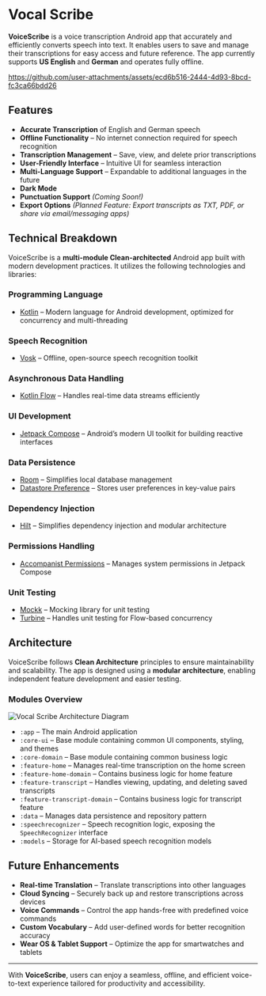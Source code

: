 # Vocal Scribe

**VoiceScribe** is a voice transcription Android app that accurately and efficiently converts speech into text. It enables users to save and manage their transcriptions for easy access and future reference. The app currently supports **US English** and **German** and operates fully offline.

https://github.com/user-attachments/assets/ecd6b516-2444-4d93-8bcd-fc3ca66bdd26

## Features

- **Accurate Transcription** of English and German speech
- **Offline Functionality** – No internet connection required for speech recognition
- **Transcription Management** – Save, view, and delete prior transcriptions
- **User-Friendly Interface** – Intuitive UI for seamless interaction
- **Multi-Language Support** – Expandable to additional languages in the future
- **Dark Mode**
- **Punctuation Support** *(Coming Soon!)*
- **Export Options** *(Planned Feature: Export transcripts as TXT, PDF, or share via email/messaging apps)*

## Technical Breakdown

VoiceScribe is a **multi-module Clean-architected** Android app built with modern development practices. It utilizes the following technologies and libraries:

### Programming Language
- [Kotlin](https://kotlinlang.org/) – Modern language for Android development, optimized for concurrency and multi-threading

### Speech Recognition
- [Vosk](https://alphacephei.com/vosk/) – Offline, open-source speech recognition toolkit

### Asynchronous Data Handling
- [Kotlin Flow](https://kotlinlang.org/docs/flow.html) – Handles real-time data streams efficiently

### UI Development
- [Jetpack Compose](https://developer.android.com/compose) – Android’s modern UI toolkit for building reactive interfaces

### Data Persistence
- [Room](https://developer.android.com/jetpack/androidx/releases/room) – Simplifies local database management
- [Datastore Preference](https://developer.android.com/topic/libraries/architecture/datastore) – Stores user preferences in key-value pairs

### Dependency Injection
- [Hilt](https://dagger.dev/hilt/) – Simplifies dependency injection and modular architecture

### Permissions Handling
- [Accompanist Permissions](https://github.com/google/accompanist/tree/main/permissions) – Manages system permissions in Jetpack Compose

### Unit Testing
- [Mockk](https://mockk.io/) – Mocking library for unit testing
- [Turbine](https://github.com/cashapp/turbine) – Handles unit testing for Flow-based concurrency

## Architecture

VoiceScribe follows **Clean Architecture** principles to ensure maintainability and scalability. The app is designed using a **modular architecture**, enabling independent feature development and easier testing.

### Modules Overview

![Vocal Scribe Architecture Diagram](https://github.com/user-attachments/assets/133ef6de-b151-4ef3-96e5-11386f499bfd)


- `:app` – The main Android application
- `:core-ui` – Base module containing common UI components, styling, and themes
- `:core-domain` – Base module containing common business logic
- `:feature-home` – Manages real-time transcription on the home screen
- `:feature-home-domain` – Contains business logic for home feature
- `:feature-transcript` – Handles viewing, updating, and deleting saved transcripts
- `:feature-transcript-domain` – Contains business logic for transcript feature
- `:data` – Manages data persistence and repository pattern
- `:speechrecognizer` – Speech recognition logic, exposing the `SpeechRecognizer` interface
- `:models` – Storage for AI-based speech recognition models

## Future Enhancements
- **Real-time Translation** – Translate transcriptions into other languages
- **Cloud Syncing** – Securely back up and restore transcriptions across devices
- **Voice Commands** – Control the app hands-free with predefined voice commands
- **Custom Vocabulary** – Add user-defined words for better recognition accuracy
- **Wear OS & Tablet Support** – Optimize the app for smartwatches and tablets

---

With **VoiceScribe**, users can enjoy a seamless, offline, and efficient voice-to-text experience tailored for productivity and accessibility.

